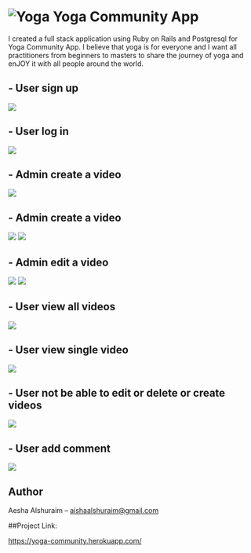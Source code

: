 # ![Yoga](yogi.png) Yoga Community App
I created a full stack application using Ruby on Rails and Postgresql for Yoga Community App. I believe that yoga is for everyone and I want all practitioners from beginners to masters to share the journey of yoga and enJOY it with all people around the world.


## - User sign up

![](Sign_up.png)

## - User log in

![](Login.png)


## - Admin create a video

![](New_video.png)

## - Admin create a video

![](New_video.png)
![](Added_video.png)


## - Admin edit a video

![](Edit_video.png)
![](Edited_video.png)

## - User view all videos

![](show_videos.png)

## - User view single video

![](View_video.png)

## - User not be able to edit or delete or create videos 

![](Admin.png)

## - User add comment 

![](Add_comment.png)


## Author

Aesha Alshuraim – aishaalshuraim@gmail.com

##Project Link:

https://yoga-community.herokuapp.com/


